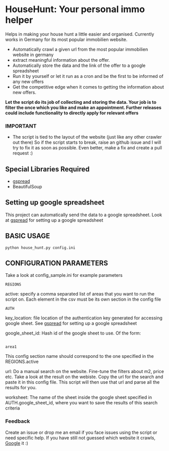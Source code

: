 # HouseHunt: Your personal immo helper

Helps in making your house hunt a little easier and organised. 
Currently works in Germany for its most popular immobilien website.

* Automatically crawl a given url from the most popular immobilien website in germany 
* extract meaningful information about the offer.
* Automatically store the data and the link of the offer to a google spreadsheet
* Run it by yourself or let it run as a cron and be the first to be informed of any new offers
* Get the competitive edge when it comes to getting the information about new offers.

__Let the script do its job of collecting and storing the data.
Your job is to filter the once which you like and make an appointment. 
Further releases could include functionality to directly apply for relevant offers__

### IMPORTANT
* The script is tied to the layout of the website (just like any other crawler out there)
So if the script starts to break, raise an github issue and I will try to fix it as soon as possible.
Even better, make a fix and create a pull request :)


## Special Libraries Required

* [gspread](https://github.com/burnash/gspread) 
* BeautifulSoup

## Setting up google spreadsheet

This project can automatically send the data to a google spreadsheet. 
Look at  [gspread](https://github.com/burnash/gspread) for setting up a google spreadsheet

## BASIC USAGE 

```
python house_hunt.py config.ini
```



## CONFIGURATION PARAMETERS

Take a look at config_sample.ini for example parameters

```REGIONS``` 

active: specify a comma separated list of areas that you want to run the script on. 
Each element in the csv must be its own section in the config file

```AUTH```

key_location: file location of the authentication key generated for accessing google sheet.
See [gspread](https://github.com/burnash/gspread) for setting up a google spreadsheet

google_sheet_id: Hash id of the google sheet to use. Of the form:
```https://docs.google.com/spreadsheets/d/<hash_id>
```

```area1```

This config section name should correspond to the one specified in the REGIONS.active

url: Do a manual search on the website. Fine-tune the filters about m2, price etc. Take a look at the result on the webiste.
 Copy the url for the search and paste it in this config file. This script will then use that url and parse all the results
 for you.

worksheet: The name of the sheet inside the google sheet specified in AUTH.google_sheet_id, 
            where you want to save the results of this search criteria  


### Feedback

Create an issue or drop me an email if you face issues using the script or need specific help.
If you have still not guessed which website it crawls, [Google](http://goo.gl/08xkmA) it :)

